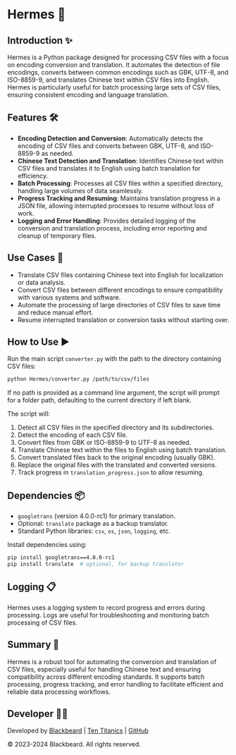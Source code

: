 # Hermes 🚀

## Introduction ✨

Hermes is a Python package designed for processing CSV files with a focus on encoding conversion and translation. It automates the detection of file encodings, converts between common encodings such as GBK, UTF-8, and ISO-8859-9, and translates Chinese text within CSV files into English. Hermes is particularly useful for batch processing large sets of CSV files, ensuring consistent encoding and language translation.

## Features 🛠️

- **Encoding Detection and Conversion**: Automatically detects the encoding of CSV files and converts between GBK, UTF-8, and ISO-8859-9 as needed.
- **Chinese Text Detection and Translation**: Identifies Chinese text within CSV files and translates it to English using batch translation for efficiency.
- **Batch Processing**: Processes all CSV files within a specified directory, handling large volumes of data seamlessly.
- **Progress Tracking and Resuming**: Maintains translation progress in a JSON file, allowing interrupted processes to resume without loss of work.
- **Logging and Error Handling**: Provides detailed logging of the conversion and translation process, including error reporting and cleanup of temporary files.

## Use Cases 🎯

- Translate CSV files containing Chinese text into English for localization or data analysis.
- Convert CSV files between different encodings to ensure compatibility with various systems and software.
- Automate the processing of large directories of CSV files to save time and reduce manual effort.
- Resume interrupted translation or conversion tasks without starting over.

## How to Use ▶️

Run the main script `converter.py` with the path to the directory containing CSV files:

```bash
python Hermes/converter.py /path/to/csv/files
```

If no path is provided as a command line argument, the script will prompt for a folder path, defaulting to the current directory if left blank.

The script will:

1. Detect all CSV files in the specified directory and its subdirectories.
2. Detect the encoding of each CSV file.
3. Convert files from GBK or ISO-8859-9 to UTF-8 as needed.
4. Translate Chinese text within the files to English using batch translation.
5. Convert translated files back to the original encoding (usually GBK).
6. Replace the original files with the translated and converted versions.
7. Track progress in `translation_progress.json` to allow resuming.

## Dependencies 📦

- `googletrans` (version 4.0.0-rc1) for primary translation.
- Optional: `translate` package as a backup translator.
- Standard Python libraries: `csv`, `os`, `json`, `logging`, etc.

Install dependencies using:

```bash
pip install googletrans==4.0.0-rc1
pip install translate  # optional, for backup translator
```

## Logging 📋

Hermes uses a logging system to record progress and errors during processing. Logs are useful for troubleshooting and monitoring batch processing of CSV files.

## Summary 📝

Hermes is a robust tool for automating the conversion and translation of CSV files, especially useful for handling Chinese text and ensuring compatibility across different encoding standards. It supports batch processing, progress tracking, and error handling to facilitate efficient and reliable data processing workflows.

## Developer 👨‍💻

Developed by [Blackbeard](https://blackbeard.one) | [Ten Titanics](https://tentitanics.com) | [GitHub](https://github.com/blackbeardONE)

© 2023-2024 Blackbeard. All rights reserved.

